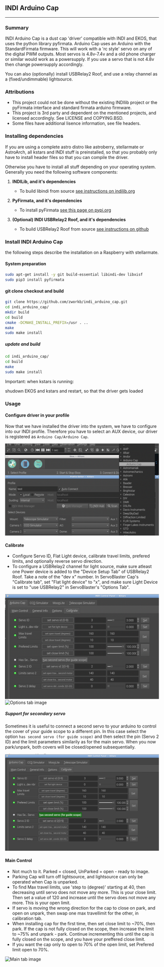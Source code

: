 ## INDI Arduino Cap
------------------------

### Summary
INDI Arduino Cap is a dust cap 'driver' compatible with INDI and EKOS, that uses the python library pyfirmata.
Arduino Cap uses an Arduino with the StandardFirmata firmware. This will work with a 'rc style' servo on any of the digital PWM outputs. Most servos is 4.8v-7.4v and a old phone charger or similar would work as a powersupply. If you use a servo that is not 4.8v then change powersupply accordingly.

You can also (optionally) install USBRelay2 Roof, and use a relay channel as a (fixed/undimmable) lightsource.

### Attributions
* This project could not be done without the existing INDIlib project or the pyFirmata interface and standard firmata arduino firmware.
* This project is 3rd party and dependent on the mentioned projects, and licensed accordingly. See LICENSE and COPYING.BSD.
* Some files have additional lisence information, see file headers.

### Installing dependencies

If you are using a complete astro distro like astroberry, stellarmate or AstroArch, all kstars and INDI stuff is preinstalled, so that you probably only have to install header files so that you can compile
the driver.

Otherwise you have to install all stuff depending on your operating system.
Generally you need the following software components:

1. **INDILib, and it's dependencies**
    * To build libindi from source [see instructions on indilib.org](http://www.indilib.org/forum/general/210-howto-building-latest-libindi-ekos.html "Link to build libindi")

2. **PyFirmata, and it's dependencies**
    * To install pyFirmata [see this page on pypi.org](https://pypi.org/project/pyFirmata/)

3. **(Optional) INDI USBRelay2 Roof, and it's dependencies**
    * To build USBRelay2 Roof from source [see instructions on github](http://github.com/magnue/indi_usbrelay2_roof "Link to build USBRelay2 Roof")

### Install INDI Arduino Cap

the following steps describe the installation on a Raspberry with stellarmate.

#### System preparation

```bash
sudo apt-get install -y git build-essential libindi-dev libxisf
sudo pip3 install pyfirmata
```

#### git clone checkout and build

```bash
git clone https://github.com/zworkb/indi_arduino_cap.git
cd indi_arduino_cap/
mkdir build
cd build
cmake -DCMAKE_INSTALL_PREFIX=/usr . ..
make
sudo make install
```

##### update and build

```bash
cd indi_arduino_cap/
cd build
make
sudo make install
```

Important: when kstars is running:

shudown EKOS and kstars and restart, so that the driver gets loaded



### Usage

#### Configure driver in your profile

Now that we have installed the driver into the system, we have to configure into our INDI profile.
Therefore you have to select an AUX device, our driver is registered as `Arduino Cap/Arduino Cap`.

![select driver](media/indi_arduino_cap-driver_select.png)


#### Calibrate
* Configure Servo ID, Flat Light device, calibrate travel limits, prefered limits, and optionally reverse servo direction.
* To configure a USBRelay2 channel for light source, make sure atleast one Power device is added to the "Device Setup Tab" of USBRelay2 Roof. Take a note of the "dev x" number. In ServoBlaster Cap's "Calibrate tab", set "Flat light device" to "x", and make sure Light Device is set to "use USBRelay2" in ServoBlaster's "Options Tab".

![Calibrate tab image](media/indi_arduino_cap-calibrate.png)
![Options tab image](media/indi_arduino_cap-options.png)

##### Support for secondary servo

Sometimes it is useful to connect a second servo to your arduino to control the cover of your guide scope to a different pin. In this case select the option `has second servo (for guide scope)` and then select the pin (Servo 2 ID)
and the limit parameters similarily as for the main servo.
When you now park/unpark, both covers will be closed/opened subsequentially.

![Calibrate second servo](media/indi_arduino_cap-calibrate2.png)



#### Main Control
* Not much to it. Parked = closed, UnParked = open - ready to image.
* Parking Cap will turn off lightsource, and lightsource can only be operated when Cap is unparked.
* To find Max travel limits, use 'step to (degree)' starting at 40, then decreasing until servo does not move any more. This is your close limit. Then set a value of 120 and increase until the servo does not move any more. This is your open limit.
* If servo is moving the wrong direction for the cap to close on park, and open on unpark, then swap one max travellimit for the other, in calibration tab.
* When installing cap for the first time, then set close limit to ~70%, then park. If the cap is not fully closed on the scope, then increase the limit to ~75% and unpark - park. Continue incrementing this until the cap is fully closed on the scope, and you have your preffered close limit.
* If you want the cap only to open to 70% of the open limit, set Prefered limit open to 70%.


![Main tab image](media/indi_arduino_cap-main.png)
